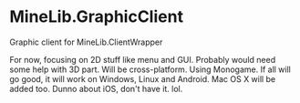 MineLib.GraphicClient
==============================

Graphic client for MineLib.ClientWrapper

For now, focusing on 2D stuff like menu and GUI. Probably would need some help with 3D part.
Will be cross-platform. Using Monogame. If all will go good, it will work on Windows, Linux and Android. Mac OS X will be added too. Dunno about iOS, don't have it. lol. 
